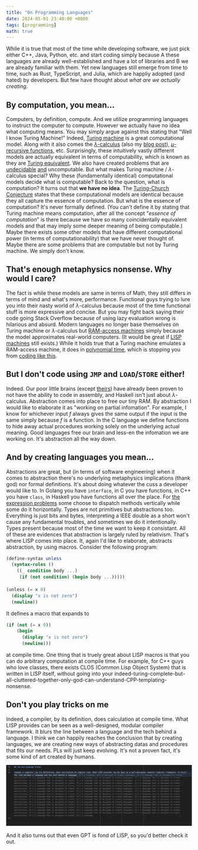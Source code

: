 ```yaml
---
title: "On Programming Languages"
date: 2024-05-01 23:40:00 +0800
tags: [programming]
math: true
---
```


While it is true that most of the time while developing software, we just pick either C++, Java, Python, etc. and start coding simply because A these languages are already well-established and have a lot of libraries and B we are already familiar with them. Yet new languages still emerge from time to time, such as Rust, TypeScript, and Julia, which are happliy adopted (and hated) by developers. But few have thought about *what are we actually creating*.

## By computation, you mean...

Computers, by definition, compute. And we utilize programming languages to instruct the computer to compute. However we actually have no idea what computing means. You may simply argue against this stating that "Well I know Turing Machine!" Indeed, [Turing machine](https://en.wikipedia.org/wiki/Turing_machine) is a great computational model. Along with it also comes the [$\lambda$-calculus](https://en.wikipedia.org/wiki/Lambda_calculus) (also my [blog post](/posts/an-introduction-to-lambda-calculus/)), [$\mu$-recursive functions](https://en.wikipedia.org/wiki/General_recursive_function), etc. Surprisingly, these intuitively vastly different models are actually equivalent in terms of computability, which is known as they are [Turing equivalent](https://en.wikipedia.org/wiki/Turing_completeness). We also have created problems that are [undecidable](https://en.wikipedia.org/wiki/Undecidable_problem) [and](https://math.stackexchange.com/a/2268351/738593) uncomputable. But what makes Turing machine / $\lambda$-calculus special? Why these (fundamentally identical) computational models decide what is computable? Back to the question, what is computation? It turns out that **we have no idea**. The [Turing-Church Conjecture](https://en.wikipedia.org/wiki/Church%E2%80%93Turing_thesis) states that these computational models are identical because they all capture the essence of computation. But what is the essence of computation? It's never formally defined. (You can't define it by stating that Turing machine means computation, after all the concept "*essence of computation*" is there because we have so many coincidentally equivalent models and that may imply some deeper meaning of being computable.) Maybe there exists some other models that have different computational power (in terms of computationability) that we have never thought of. Maybe there are some problems that are computable but not by Turing machine. We simply don't know.

## That's enough metaphysics nonsense. Why would I care?

The fact is while these models are same in terms of Math, they still differs in terms of mind and what's more, performance. Functional guys trying to lure you into their nasty world of $\lambda$-calculus because most of the time functional stuff is more expressive and concise. But you may fight back saying their code going Stack Overflow because of using lazy evaluation wrong is hilarious and absurd. Modern languages no longer base themselves on Turing machine or $\lambda$-calculus but [RAM-access machines](https://en.wikipedia.org/wiki/Random-access_machine) simply because the model approximates real-world computers. (It would be great if [LISP machines](https://en.wikipedia.org/wiki/Lisp_machine) still exists.) While it holds true that a Turing machine emulates a RAM-access machine, it does in [polynomial time](https://cs.stackexchange.com/a/22419/160863), which is stopping you from [coding like this](https://en.wikipedia.org/wiki/Brainfuck).

## But I don't code using `JMP` and `LOAD`/`STORE` either!

Indeed. Our poor little brains (except [theirs](https://en.wikipedia.org/wiki/Lists_of_mathematicians)) have already been proven to not have the ability to code in assembly, and Haskell isn't just about $\lambda$-calculus. Abstraction comes into place to free our tiny RAM. By abstraction I would like to elaborate it as "working on partial infomation". For example, I know for whichever input $f$ always gives the same output if the input is the same simply because $f$ is a function. In the C language we define functions to hide away actual procedures working solely on the underlying actual meaning. Good languages free our brain and less-en the infomation we are working on. It's abstraction all the way down.

## And by creating languages you mean...

Abstractions are great, but (in terms of software engineering) when it comes to abstraction there's no underlying metaphysics implications (thank god) nor formal definitions. It's about doing whatever the cuss a developer would like to. In Golang you have `interface`, in C you have functions, in C++ you have `class`, in Haskell you have functions all over the place. For [the expression problems](https://en.wikipedia.org/wiki/Expression_problem) some choose to dispatch methods vertically while some do it horizontally. Types are not primitives but abstractions too. Everything is just bits and bytes, interpreting a IEEE double as a short won't cause any fundamental troubles, and sometimes we do it intentionally. Types present because most of the time we want to keep it consistant. All of these are evidences that abstraction is largely ruled by relativism. That's where LISP comes into place. It, again I'd like to elaborate, abstracts abstraction, by using macros. Consider the following program:

```scheme
(define-syntax unless
  (syntax-rules ()
    ((_ condition body ...)
     (if (not condition) (begin body ...)))))

(unless (= x 0)
  (display "x is not zero")
  (newline))
```

It defines a macro that expands to

```scheme
(if (not (= x 0))
    (begin
      (display "x is not zero")
      (newline)))
```

at compile time. One thing that is truely great about LISP macros is that you can do arbitrary computation at compile time. For example, for C++ guys who love classes, there exists CLOS (Common Lisp Object System) that is written in LISP itself, without going into your indeed-turing-complete-but-all-cluttered-together-only-god-can-understand-CPP-templating-nonsense.

## Don't you play tricks on me

Indeed, a compiler, by its definition, does calculation at compile time. What LISP provides can be seen as a well-designed, modular compiler framework. It blurs the line between a language and the tech behind a language. I think we can happily reaches the conclusion that by creating languages, we are creating new ways of abstracting datas and procedures that fits our needs. PLs will just keep evolving. It's not a proven fact, it's some kind of art created by humans.

![GPT is really fond of LISP](/files/20240501/whackygpt.png)

And it also turns out that even GPT is fond of LISP, so you'd better check it out.
